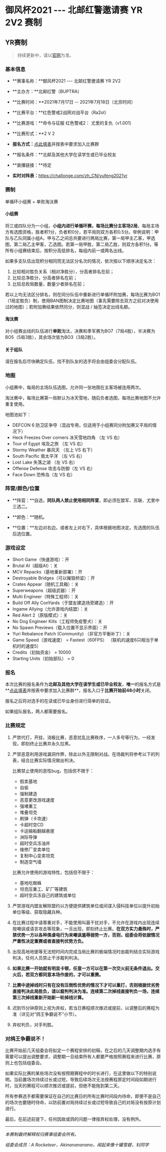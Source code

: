 御风杯2021 --- 北邮红警邀请赛 YR 2V2 赛制
=======================================

YR赛制
------

> 持续更新中，请以[官网](https://buptra.net/)为准。

### 基本信息

-   **赛事名称：**御风杯2021 --- 北邮红警邀请赛 YR 2V2

-   **主办方：**北邮红警（BUPTRA）

-   **比赛时间：**2021年7月17日 -- 2021年7月18日（北京时间）

-   **比赛平台：**红色警戒2战网对战平台（Ra2ol）

-   **比赛游戏：**命令与征服 红色警戒2： 尤里的复仇（v1.001）

-   **比赛形式：**2 V 2

-   **报名方式：**[点此填表](http://buptra-tournaments.mikecrm.com/zcnj8cq)并按表中要求加入比赛群

-   **报名条件：**北邮及其他大学在读学生或已毕业校友

-   **直播链接：**待定

-   **实时对阵表：**<https://challonge.com/zh_CN/yufeng2021yr>

### 赛制

单循环小组赛 + 单败淘汰赛

#### 小组赛

将三或四队分为一小组，**小组内进行单循环赛，每场比赛分主客场2局**，每局主场方有选图资格，胜者积1分，负者积0分，若平局则双方各积0.5分。举例说明：甲队与乙队同属小组A，甲与乙之间总共要进行两局比赛，第一局甲主乙客，甲选图，第二局乙主甲客，乙选图。若第一局甲胜，第二局乙胜，则双方各积1分。等所有小组赛结束后，按积分高低排名，每组内前一或两名出线。

如果多支队伍出现积分相同而无法区分名次的情况，依次按以下顺序决定名次：

1.  比较相对胜负关系（相对净胜分），分高者排名在前；
2.  比较总净胜分，分高者排名在前；
3.  比较总败局数量，数量少者排名在前；

若以上均无法区分排名，则在同分队伍中重新进行单循环附加赛，每场比赛为BO1（1局定胜负）制，使用BAN图制决定比赛地图（事先需要除去双方之前对决使用过的地图）；若附加赛结果依然同分，则混战
/ 抽签决定出线名额。

#### 淘汰赛

对小组赛出线的队伍进行**单败**淘汰，决赛和季军赛为BO7（7局4胜），半决赛为BO5（5局3胜），其余场次皆为BO3（3局2胜）。

#### 关于组队

请在报名后尽快确定队伍，找不到队友的选手将会由组委会分配队伍。

### 地图

小组赛中，每局的主场队伍选图，允许同一张地图在主客场被连用两次。

淘汰赛中，每场比赛第一局默认为冰天雪地，随后负者选图，每场比赛地图不允许重复使用。

地图池如下：

-   DEFCON 6 防卫区争夺（混战专用，仅适用于小组赛同分附加赛又平局的情况下）
-   Heck Freezes Over corners 冰天雪地四角 （左 VS 右）
-   Tour of Egypt 埃及之旅 （左 VS 右）
-   Stormy Weather 暴风天 （左上 VS 右下）
-   South Pacific 南太平洋 （左 VS 右）
-   Lost Lake 失落之湖 （左 VS 右）
-   Offense Defense 攻击与防御（左 VS 右）
-   Face Down 恐怖岛（左 VS 右）

### 阵营/颜色/位置

-   **阵营：**自选，**同队两人禁止使用相同阵营**，即必须在盟军、苏联、尤里中三选二。

-   **颜色：**随机。

-   **位置：**左边对右边，或者左上对右下，具体根据地图决定。先选图的队伍后选位置。

### 游戏设定

-   Short Game（快速游戏）：开
-   Brutal AI（超级AI）：关
-   MCV Repacks（基地重新部署）：开
-   Destroyable Bridges（可以摧毁桥梁）：开
-   Crates Appear（随机工具箱）：关
-   Superweapons（超级武器）：开
-   Multi Engineer（特殊工程师）：关
-   Build Off Ally ConYards（于盟友建造场旁建造）：开
-   Ingame Allying（允许游戏内结盟）：关
-   Red Alert 2（原版模式）：关
-   No Dog Engineer Kills（工程师免疫警犬）：关
-   No Spawn Previews（载入位置不显示界面）：开
-   Yuri Rebalance Patch (Community) （非官方平衡补丁）：关
-   Game Speed（游戏速度） = Fastest（60FPS）
    （联机的速度6只相当于单机时的速度5）
-   Credits（初始资金） = 10000
-   Starting Units（初始部队） = 0

### 报名

本次比赛的报名条件为**北邮及其他大学在读学生或已毕业校友**，**唯一**的报名方式是**[点此填表](http://buptra-tournaments.mikecrm.com/zcnj8cq)并按表中要求加入比赛群**，报名入口于**比赛开始前48小时**关闭。

报名之后将对选手的在读或已毕业身份进行简单的验证。

如果组队报名，两人都需要报名。

### 比赛规定

1.  严禁代打，开挂，消极比赛，恶意扰乱比赛秩序，一人多号等行为，一经发现，即刻终止比赛并永久拉黑。

2.  严禁恶意利用游戏漏洞作弊，除此以外无限制对战。在场裁判将参考以下的列表，结合比赛实际情况做出判决。

    比赛禁止使用的恶性bug，包括但不限于：
    - 假卖基地
    - 自偷
    - 强制建造
    - 恶意更改游戏速度
    - 强堵重工
    - 堆叠坦克
    - 刷弹（卡攻速）
    - 卡超时空CD
    - 卡运输船翻越悬崖
    - 洲际导弹
    - 超时空兵冻油井
    - 维修厂变卖单位
    - 复制中心变卖坦克
    - 制造空气墙

    比赛允许使用的游戏特性，包括但不限于：
    - 基地吃蜘蛛
    - 坦克压重工、矿厂等建筑
    - 超时空兵冻自己的建筑或单位

3.  严禁游戏内盟友解除盟约以方便提供建筑单位或间谍入侵科技单位以提升初始单位等级、获取隐藏兵种。

4.  在比赛过程中请尊重对手，不能使用叫嚣干扰对手，不允许在游戏内出现连续按嘲讽或语言攻击等现象，一旦出现，即刻终止比赛。**在双方实力悬殊时，严禁优势一方以各种类虐电行为来嘲讽羞辱弱势一方，否则，组委会将依据情况严重性决定重赛或者直接判优势方负。**

5.  出现高地地堡等无法短时间内完成当局比赛的极端情况时由裁判结合实际游戏判决，任何人员禁止干涉裁判判决。

6.  **如果比赛一开始就有明显卡顿，任意一方可以在第一次交火前无条件退出。交火后，若双方都同意本场作废的，才可以重赛。**

7.  **比赛中途掉线时只有在没有压倒性优势的情况下才可以重打，否则根据优劣势直接判决此局胜负，请以裁判判决为准。连续第二次掉线直接判负一场，连续第三次掉线重新开始新一轮掉线计算。**

8.  迟到15分钟原则上视为弃权，若当日赛程顺次推迟或提前，以调整后的赛程为准（详见对“鸽王争霸说不”小节）。

9.  弃权判负，对手判胜。

### 对鸽王争霸说不！

比赛开始前几天组委会将拟定一个赛程安排的初稿，在之后的几天调整期内选手有需要可以提出调整要求，调整期一旦结束所有人都要严格按照赛程来进行比赛，原则上也包括组委会。

如果实际比赛的某些场次没有按预期赛程中的时长进行，在这里做以下的特别说明。当前置场次持续过长或过短，导致后续场次无法按赛程原定时间段如期进行时，当天的赛程可以顺次推迟或提前，但绝不能拖到第二天。

所有参赛选手都需要保证在自己的比赛日的所有比赛时间段内待命，即便不是自己的场次也要随时待命，以防前置对局持续过长或过短导致自己的对局没有按原计划进行。

最后，在前述前提下，任何因故或鸽的问题一律按弃权处理，没有例外。

------------------------------------------------------------------------

*本赛制最终解释权归赛事组委会所有。*

*组委会成员：A Rocketeer，Akinanananana，闻起来像十罐雪碧，钊同学*
